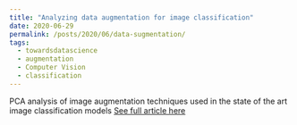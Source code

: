 ```yaml
---
title: "Analyzing data augmentation for image classification"
date: 2020-06-29
permalink: /posts/2020/06/data-sugmentation/
tags:
  - towardsdatascience
  - augmentation
  - Computer Vision
  - classification
---
```


PCA analysis of image augmentation techniques used in the state of the art image classification models
[See full article here](https://towardsdatascience.com/analyzing-data-augmentation-for-image-classification-3ed30aa61411?source=friends_link&sk=4d1400b137e616cc6d83db7e5809c1a2)
